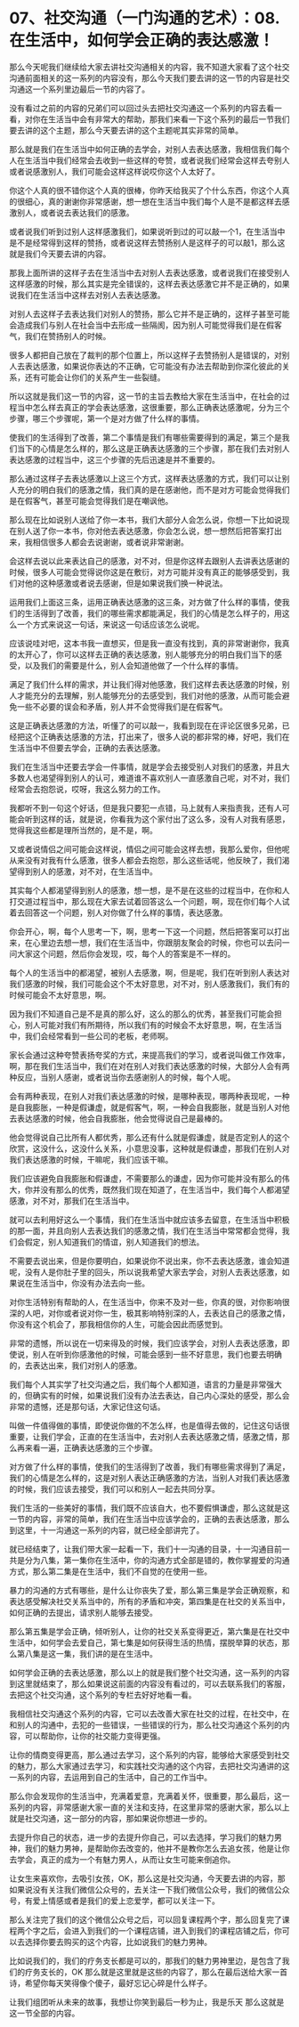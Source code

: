 # 07、社交沟通（一门沟通的艺术）：08.在生活中，如何学会正确的表达感激！

那么今天呢我们继续给大家去讲社交沟通相关的内容，我不知道大家看了这个社交沟通前面相关的这一系列的内容没有，那么今天我们要去讲的这一节的内容是社交沟通这一个系列里边最后一节的内容了。

没有看过之前的内容的兄弟们可以回过头去把社交沟通这一个系列的内容去看一看，对你在生活当中会有非常大的帮助，那我们来看一下这个系列的最后一节我们要去讲的这个主题，那么今天要去讲的这个主题呢其实非常的简单。

那么就是我们在生活当中如何正确的去学会，对别人去表达感激，我相信我们每个人在生活当中我们经常会去收到一些这样的夸赞，或者说我们经常会这样去夸别人或者说感激别人，我们可能会这样这样说哎你这个人太好了。

你这个人真的很不错你这个人真的很棒，你昨天给我买了个什么东西，你这个人真的很细心，真的谢谢你非常感谢，想一想在生活当中我们每个人是不是都这样去感激别人，或者说去表达我们的感激。

或者说我们听到过别人这样感激我们，如果说听到过的可以敲一个1，在生活当中是不是经常得到这样的赞扬，或者说这样去赞扬别人是这样子的可以敲1，那么这就是我们今天要去讲的内容。

那我上面所讲的这样子去在生活当中去对别人去表达感激，或者说我们在接受别人这样感激的时候，那么其实是完全错误的，这样去表达感激它并不是正确的，如果说我们在生活当中这样去对别人去表达感激。

对别人去这样子去表达我们对别人的赞扬，那么它并不是正确的，这样子甚至可能会造成我们与别人在社会当中去形成一些隔阂，因为别人可能觉得我们是在假客气，我们在赞扬别人的时候。

很多人都把自己放在了裁判的那个位置上，所以这样子去赞扬别人是错误的，对别人去表达感激，如果说你表达的不正确，它可能没有办法去帮助到你深化彼此的关系，还有可能会让你们的关系产生一些裂缝。

所以这就是我们这一节的内容，这一节的主旨去教给大家在生活当中，在社会的过程当中怎么样去真正的学会表达感激，这很重要，那么正确表达感激呢，分为三个步骤，哪三个步骤呢，第一个是对方做了什么样的事情。

使我们的生活得到了改善，第二个事情是我们有哪些需要得到的满足，第三个是我们当下的心情是怎么样的，那么这是正确表达感激的三个步骤，那在我们去对别人表达感激的过程当中，这三个步骤的先后迅速是并不重要的。

那么通过这样子去表达感激以上这三个方式，这样表达感激的方式，我们可以让别人充分的明白我们的感激之情，我们真的是在感谢他，而不是对方可能会觉得我们是在假客气，甚至可能会觉得我们是在嘲讽他。

那么现在比如说别人送给了你一本书，我们大部分人会怎么说，你想一下比如说现在别人送了你一本书，你对他去表达感激，你会怎么说，想一想然后把答案打出来，我相信很多人都会去说谢谢，或者说非常谢谢。

会这样去说以此来表达自己的感激，对不对，但是你这样去跟别人去讲表达感谢的时候，很多人可能会觉得说你这是在敷衍，对方可能并没有真正的能够感受到，我们对他的这种感激或者说去感谢，但是如果说我们换一种说法。

运用我们上面这三条，运用正确表达感激的这三条，对方做了什么样的事情，使我们的生活得到了改善，我们的哪些需求都能满足，我们的心情是怎么样子的，用这么一个方式来说这一句话，来说这一句话应该怎么说呢。

应该说哇对吧，这本书我一直想买，但是我一直没有找到，真的非常谢谢你，我真的太开心了，你可以这样去正确的表达感激，别人能够充分的明白我们当下的感受，以及我们的需要是什么，别人会知道他做了一个什么样的事情。

满足了我们什么样的需求，并让我们得对他感激，我们这样去表达感激的时候，别人才能充分的去理解，别人能够充分的去感受到，我们对他的感激，从而可能会避免一些不必要的误会和矛盾，别人并不会觉得我们是在假客气。

这是正确表达感激的方法，听懂了的可以敲一，我看到现在在评论区很多兄弟，已经把这个正确表达感激的方法，打出来了，很多人说的都非常的棒，好吧，我们在生活当中不但要去学会，正确的去表达感激。

我们在生活当中还要去学会一件事情，就是学会去接受别人对我们的感激，并且大多数人也渴望得到别人的认可，难道谁不喜欢别人一直感激自己呢，对不对，我们经常会去抱怨说，哎呀，我这么努力的工作。

我都听不到一句这个好话，但是我只要犯一点错，马上就有人来指责我，还有人可能会听到这样的话，就是说，你看我为这个家付出了这么多，没有人对我有感恩，觉得我这些都是理所当然的，是不是，啊。

又或者说情侣之间可能会这样说，情侣之间可能会这样去想，我那么爱你，但他呢从来没有对我有什么感激，很多人都会去抱怨，那么这些话呢，他反映了，我们渴望得到别人的感激，对不对，在生活当中。

其实每个人都渴望得到别人的感激，想一想，是不是在这些的过程当中，在你和人打交道过程当中，那么现在大家去试着回答这么一个问题，啊，现在你们每个人试着去回答这一个问题，别人对你做了什么样的事情，表达感激。

你会开心，啊，每个人思考一下，啊，思考一下这一个问题，然后把答案可以打出来，在心里边去想一想，我们在生活当中，你跟朋友聚会的时候，你也可以去问一问大家这个问题，然后你会发现，哎，每个人的答案是不一样的。

每个人的生活当中的都渴望，被别人去感激，啊，但是呢，我们在听到别人表达对我们感激的时候，我们可能会这个不太好意思，对不对，别人感激我们，我们有的时候可能会不太好意思，啊。

因为我们不知道自己是不是真的那么好，这么的那么的优秀，甚至我们可能会担心，别人可能对我们有所期待，所以我们有的时候会不太好意思，啊，在生活当中，我们会经常看到一些公司的老板，老师啊。

家长会通过这种夸赞表扬夸奖的方式，来提高我们的学习，或者说叫做工作效率，啊，那在我们生活当中，我们在对在别人对我们表达感激的时候，大部分人会有两种反应，当别人感谢，或者说当你去感谢别人的时候，每个人呢。

会有两种表现，在别人对我们表达感激的时候，是哪种表现，哪两种表现呢，一种是自我膨胀，一种是假谦虚，就是假客气，啊，一种会自我膨胀，就是当别人对他去表达感激的时候，他会自我膨胀，他会觉得说自己是最棒的。

他会觉得说自己比所有人都优秀，那么还有什么就是假谦虚，就是否定别人的这个欣赏，这没什么，这没什么关系，小意思没事，这种就是假谦虚，那我们在别人对我们表达感激的时候，干嘛呢，我们应该干嘛。

我们应该避免自我膨胀和假谦虚，不需要那么的谦虚，因为你可能并没有那么的伟大，你并没有那么的优秀，既然我们现在知道了，在生活当中，我们每个人都渴望感激，对不对，那我们在生活当中。

就可以去利用好这么一个事情，我们在生活当中就应该多去留意，在生活当中积极的那一面，并且向别人去表达我们的感激之情，我们在生活当中常常都会觉得，我们会假定，别人知道我们的情谊，别人知道我们的想法。

不需要去说出来，但是你要明白，如果说你不说出来，你不去表达感激，谁会知道呢，没有人是你肚子里的回头，所以说我希望大家去学会，对别人去表达感激，如果说在生活当中，你没有办法去向一些。

对你生活特别有帮助的人，在生活当中，你来不及对一些，你真的很，对你影响很深的人吧，对你或者说对你一生，极其影响特别深的人，去表达自己的感激之情，你没有这个机会了，那我相信你的人生，可能会因此而感觉到。

非常的遗憾，所以说在一切来得及的时候，我们应该学会，对别人去表达感激，即使说，别人在听到你感激他的时候，可能会感到一些不好意思，我们也要去明确的，去表达出来，我们对别人的感激。

我们每个人其实学了社交沟通之后，我们每个人都知道，语言的力量是非常强大的，但确实有的时候，如果说我们没有办法去表达，自己内心深处的感受，那么会非常的遗憾，还是那句话，大家记住这句话。

叫做一件值得做的事情，即使说你做的不怎么样，也是值得去做的，记住这句话很重要，让我们学会，正直的在生活当中，去对别人去表达感激之情，感激之情，那么再来看一遍，正确表达感激的三个步骤。

对方做了什么样的事情，使我们的生活得到了改善，我们有哪些需求得到了满足，我们的心情是怎么样的，这是对别人表达正确感激的方法，当别人对我们表达感激的时候，我们应该去接受，我们可以和别人一起去共同分享。

我们生活的一些美好的事情，我们既不应该自大，也不要假惧谦虚，那么这就是这一节的内容，非常的简单，我们在生活当中应该学会的，正确的去表达感激，那么到这里，十一沟通这一系列的内容，就已经全部讲完了。

就已经结束了，让我们带大家一起看一下，我们十一沟通的目录，十一沟通目前一共是分为八集，第一集你在生活中，你的沟通方式全部是错的，教你掌握爱的沟通方式，那么第二集是在生活中，我们不自觉的在使用一些。

暴力的沟通的方式有哪些，是什么让你丧失了爱，那么第三集是学会正确观察，和表达感受解决社交关系当中的，所有的矛盾和冲突，第四集是在社交的关系当中，如何正确的去提出，请求别人能够去接受。

那么第五集是学会正确，倾听别人，让你的社交关系变得更近，第六集是在社交中生活中，如何学会去爱自己，第七集是如何获得生活的热情，摆脱举算的状态，那么第八集是这一集，我们讲的是在生活中。

如何学会正确的去表达感激，那么以上的就是我们整个社交沟通，这一系列的内容到这里就结束了，那么如果说这前面的内容没有看过的，可以去联系我们的客服，去把这个社交沟通，这个系列的专栏去好好地看一看。

我相信社交沟通这个系列的内容，它可以去改善大家在社交的过程，在社交中，在和别人的沟通中，去犯的一些错误，一些错误的行为，那么社交沟通这个系列的内容，可以帮助你，让你的社交能力变得更强。

让你的情商变得更高，那么通过去学习，这个系列的内容，能够给大家感受到社交的魅力，那么大家通过去学习，和实践社交沟通的这个内容，去把社交沟通讲的这一系列的内容，去运用到自己的生活中，自己的工作当中。

那么你会发现你的生活当中，充满着爱意，充满着关怀，很重要，那么最后，这一系列的内容，非常感谢大家一直的关注和支持，在这里非常的感谢大家，那么以上就是社交沟通，这一部分的内容，那如果说你想进一步的。

去提升你自己的状态，进一步的去提升你自己，可以去选择，学习我们的魅力男神，我们的魅力男神，是帮助你去改变的，他并不是教你怎么去追女孩，他是让你去学会，真正的成为一个有魅力男人，从而让女生可能来倒追你。

让女生来喜欢你，去吸引女孩，OK，那么这是社交沟通，今天要去讲的内容，那如果说没有关注我们微信公众号的，去关注一下我们微信公众号，我们的微信公众号，有爱上情感或者是我们的爱上恋爱学，都可以关注一下。

那么关注完了我们的这个微信公众号之后，可以回复课程两个字，那么回复完了课程两个字之后，会进入到我们的一个课程店铺，进入到我们的课程店铺之后，你可以去选择你要去购买的这个内容，比如说我们的魅力男神。

比如说我们的，我们的疗务支长都是可以的，那我们的魅力男神里边，是包含了我们的疗务支长的，OK 那么就是这里就是这些的内容了，那么在最后送给大家一首诗，希望你每天笑得像个傻子，最好忘记心碎是什么样子。

让我们组团听从未来的故事，我想让你笑到最后一秒为止，我是乐天 那么这就是这一节全部的内容。